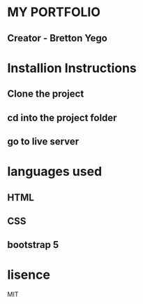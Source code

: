 # MY PORTFOLIO
## Creator - Bretton Yego 
# Installion Instructions
## Clone the project 
## cd into the project folder
## go to live server
# languages used
## HTML
## CSS
## bootstrap 5

# lisence
MIT